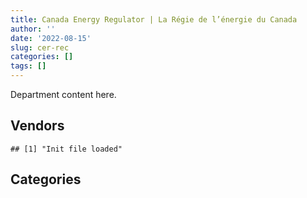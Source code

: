 ```yaml
---
title: Canada Energy Regulator | La Régie de l’énergie du Canada
author: ''
date: '2022-08-15'
slug: cer-rec
categories: []
tags: []
---
```


<script src="/rmarkdown-libs/htmlwidgets/htmlwidgets.js"></script>
<link href="/rmarkdown-libs/datatables-css/datatables-crosstalk.css" rel="stylesheet" />
<script src="/rmarkdown-libs/datatables-binding/datatables.js"></script>
<script src="/rmarkdown-libs/jquery/jquery-3.6.0.min.js"></script>
<link href="/rmarkdown-libs/dt-core-bootstrap/css/dataTables.bootstrap.min.css" rel="stylesheet" />
<link href="/rmarkdown-libs/dt-core-bootstrap/css/dataTables.bootstrap.extra.css" rel="stylesheet" />
<script src="/rmarkdown-libs/dt-core-bootstrap/js/jquery.dataTables.min.js"></script>
<script src="/rmarkdown-libs/dt-core-bootstrap/js/dataTables.bootstrap.min.js"></script>
<link href="/rmarkdown-libs/crosstalk/css/crosstalk.min.css" rel="stylesheet" />
<script src="/rmarkdown-libs/crosstalk/js/crosstalk.min.js"></script>
<script src="/rmarkdown-libs/htmlwidgets/htmlwidgets.js"></script>
<link href="/rmarkdown-libs/datatables-css/datatables-crosstalk.css" rel="stylesheet" />
<script src="/rmarkdown-libs/datatables-binding/datatables.js"></script>
<script src="/rmarkdown-libs/jquery/jquery-3.6.0.min.js"></script>
<link href="/rmarkdown-libs/dt-core-bootstrap/css/dataTables.bootstrap.min.css" rel="stylesheet" />
<link href="/rmarkdown-libs/dt-core-bootstrap/css/dataTables.bootstrap.extra.css" rel="stylesheet" />
<script src="/rmarkdown-libs/dt-core-bootstrap/js/jquery.dataTables.min.js"></script>
<script src="/rmarkdown-libs/dt-core-bootstrap/js/dataTables.bootstrap.min.js"></script>
<link href="/rmarkdown-libs/crosstalk/css/crosstalk.min.css" rel="stylesheet" />
<script src="/rmarkdown-libs/crosstalk/js/crosstalk.min.js"></script>

Department content here.

## Vendors

    ## [1] "Init file loaded"

<div id="htmlwidget-1" style="width:100%;height:auto;" class="datatables html-widget"></div>
<script type="application/json" data-for="htmlwidget-1">{"x":{"style":"bootstrap","filter":"none","vertical":false,"data":[["<a href=\"/vendors/act/\">ACT<\/a>","<a href=\"/vendors/adga_group/\">ADGA GROUP<\/a>","<a href=\"/vendors/advanced_chippewa_technologies/\">ADVANCED CHIPPEWA TECHNOLOGIES<\/a>","<a href=\"/vendors/altis_human_resources/\">ALTIS HUMAN RESOURCES<\/a>","<a href=\"/vendors/amec_foster_wheeler_americas/\">AMEC FOSTER WHEELER AMERICAS<\/a>","<a href=\"/vendors/bdo_canada/\">BDO CANADA<\/a>","<a href=\"/vendors/bell_canada/\">BELL CANADA<\/a>","<a href=\"/vendors/blackberry/\">BLACKBERRY<\/a>","<a href=\"/vendors/cae/\">CAE<\/a>","<a href=\"/vendors/canadian_corps_of_commissionaires/\">CANADIAN CORPS OF COMMISSIONAIRES<\/a>","<a href=\"/vendors/canadian_helicopters/\">CANADIAN HELICOPTERS<\/a>","<a href=\"/vendors/canadian_standards_association/\">CANADIAN STANDARDS ASSOCIATION<\/a>","<a href=\"/vendors/carahsoft_technology/\">CARAHSOFT TECHNOLOGY<\/a>","<a href=\"/vendors/carswell/\">CARSWELL<\/a>","<a href=\"/vendors/cdw_canada/\">CDW CANADA<\/a>","<a href=\"/vendors/cnw_group/\">CNW GROUP<\/a>","<a href=\"/vendors/csdc_systems/\">CSDC SYSTEMS<\/a>","<a href=\"/vendors/dell_computer/\">DELL COMPUTER<\/a>","<a href=\"/vendors/donna_cona/\">DONNA CONA<\/a>","<a href=\"/vendors/eagle_professional_resources/\">EAGLE PROFESSIONAL RESOURCES<\/a>","<a href=\"/vendors/ebsco_canada/\">EBSCO CANADA<\/a>","<a href=\"/vendors/englobe/\">ENGLOBE<\/a>","<a href=\"/vendors/environics_research_group/\">ENVIRONICS RESEARCH GROUP<\/a>","<a href=\"/vendors/eperformance/\">EPERFORMANCE<\/a>","<a href=\"/vendors/ernst_young/\">ERNST YOUNG<\/a>","<a href=\"/vendors/esri/\">ESRI<\/a>","<a href=\"/vendors/excel_human_resources/\">EXCEL HUMAN RESOURCES<\/a>","<a href=\"/vendors/freebalance/\">FREEBALANCE<\/a>","<a href=\"/vendors/gartner/\">GARTNER<\/a>","<a href=\"/vendors/genesis_integration/\">GENESIS INTEGRATION<\/a>","<a href=\"/vendors/hatch/\">HATCH<\/a>","<a href=\"/vendors/hemmera_envirochem/\">HEMMERA ENVIROCHEM<\/a>","<a href=\"/vendors/hypertec/\">HYPERTEC<\/a>","<a href=\"/vendors/ihs_global/\">IHS GLOBAL<\/a>","<a href=\"/vendors/international_reporting/\">INTERNATIONAL REPORTING<\/a>","<a href=\"/vendors/john_wiley_sons/\">JOHN WILEY SONS<\/a>","<a href=\"/vendors/johnson_controls_canada/\">JOHNSON CONTROLS CANADA<\/a>","<a href=\"/vendors/jumping_elephants/\">JUMPING ELEPHANTS<\/a>","<a href=\"/vendors/kpmg/\">KPMG<\/a>","<a href=\"/vendors/les_traductions_tessier/\">LES TRADUCTIONS TESSIER<\/a>","<a href=\"/vendors/lionbridge/\">LIONBRIDGE<\/a>","<a href=\"/vendors/maplesoft_consulting/\">MAPLESOFT CONSULTING<\/a>","<a href=\"/vendors/maxsys_staffing_and_consulting/\">MAXSYS STAFFING AND CONSULTING<\/a>","<a href=\"/vendors/mdos_consulting/\">MDOS CONSULTING<\/a>","<a href=\"/vendors/microsoft_canada/\">MICROSOFT CANADA<\/a>","<a href=\"/vendors/mobile_resource_group/\">MOBILE RESOURCE GROUP<\/a>","<a href=\"/vendors/modis_canada/\">MODIS CANADA<\/a>","<a href=\"/vendors/nisha_techonologies/\">NISHA TECHONOLOGIES<\/a>","<a href=\"/vendors/oproma/\">OPROMA<\/a>","<a href=\"/vendors/orangutech/\">ORANGUTECH<\/a>","<a href=\"/vendors/protak_consulting_group/\">PROTAK CONSULTING GROUP<\/a>","<a href=\"/vendors/qmr/\">QMR<\/a>","<a href=\"/vendors/randstad/\">RANDSTAD<\/a>","<a href=\"/vendors/raymond_chabot_grant_thornton/\">RAYMOND CHABOT GRANT THORNTON<\/a>","<a href=\"/vendors/rogers/\">ROGERS<\/a>","<a href=\"/vendors/sdl_international_canada/\">SDL INTERNATIONAL CANADA<\/a>","<a href=\"/vendors/si_systems/\">SI SYSTEMS<\/a>","<a href=\"/vendors/snc_lavalin/\">SNC LAVALIN<\/a>","<a href=\"/vendors/softchoice/\">SOFTCHOICE<\/a>","<a href=\"/vendors/st_john_ambulance/\">ST JOHN AMBULANCE<\/a>","<a href=\"/vendors/stantec/\">STANTEC<\/a>","<a href=\"/vendors/systematix_solutions/\">SYSTEMATIX SOLUTIONS<\/a>","<a href=\"/vendors/teknion/\">TEKNION<\/a>","<a href=\"/vendors/thomson_reuters/\">THOMSON REUTERS<\/a>","<a href=\"/vendors/turtle_island_staffing/\">TURTLE ISLAND STAFFING<\/a>","<a href=\"/vendors/university_of_alberta/\">UNIVERSITY OF ALBERTA<\/a>","<a href=\"/vendors/university_of_calgary/\">UNIVERSITY OF CALGARY<\/a>","<a href=\"/vendors/veritas_technologies/\">VERITAS TECHNOLOGIES<\/a>","<a href=\"/vendors/wood_canada/\">WOOD CANADA<\/a>","<a href=\"/vendors/xerox/\">XEROX<\/a>"],["$  183,776.33","$  274,476.13","$      734.70","$  220,692.18","$   47,478.94","$   43,955.88","$1,755,140.10","$   19,952.26","$   16,756.70","$  163,816.55",null,"$  150,472.44",null,"$   13,175.00","$      519.94","$   11,300.00","$    5,066.20","$    4,207.89","$   59,616.67",null,"$   10,618.53",null,null,"$  206,343.28","$1,214,351.38","$   37,531.12","$   49,777.82","$   97,892.55",null,null,"$   58,176.76",null,null,"$    5,568.52","$  420,000.00","$   15,310.35","$   21,072.37",null,"$   22,487.21","$  121,398.39","$  167,322.67","$4,118,022.75","$  311,285.14",null,"$  227,658.61",null,"$  492,027.32","$  511,887.79",null,"$  113,839.05",null,"$   22,524.75","$   33,604.91","$  326,948.28","$  135,038.66",null,"$4,425,796.16","$   47,796.53","$    3,234.00","$    7,470.13",null,"$  133,400.52",null,"$   22,146.82",null,"$   62,137.60","$  691,645.97",null,null,"$  199,278.17"],[null,null,"$  295,234.86","$  326,043.72","$   47,218.78",null,"$2,000,000.00","$   22,122.42","$   16,664.89","$   68,557.12","$   17,057.61",null,null,null,"$   10,052.25","$   10,499.00","$   16,618.34","$   34,308.69","$   49,980.00","$  997,148.29","$   13,025.61",null,null,"$  476,679.10","$  868,811.49","$   66,374.34","$   58,273.62","$   45,501.75",null,"$   24,675.00","$   73,073.24",null,null,"$   65,905.89","$  420,000.00","$   10,597.30","$   14,074.62","$    5,849.71","$   63,245.29","$  128,532.15","$  148,468.55","$1,344,938.48","$  837,256.11",null,"$  122,265.52",null,"$2,306,324.56","$  216,312.18",null,"$  117,170.87",null,"$   14,421.03",null,"$   25,000.00","$  143,298.52",null,"$4,130,844.12","$   47,411.52","$   19,571.66","$    7,470.13",null,"$  172,398.08",null,"$   39,921.00","$   66,069.06","$   20,487.40","$  667,145.97","$   10,596.89",null,"$  104,588.79"],[null,null,"$    4,537.24","$  141,383.14",null,null,"$  117,013.45","$   17,070.69","$   53,130.00","$   14,200.00",null,null,"$      978.06",null,null,"$   10,500.00","$   10,989.11","$    5,422.84",null,"$    2,851.71","$   14,857.44",null,"$   21,494.53","$  477,985.07","$   66,961.18","$   95,710.87","$   97,614.03","$   92,811.43",null,null,null,null,null,"$  288,258.14",null,null,null,"$   99,445.10",null,"$   42,153.64","$  186,486.84","$1,539,432.36","$  759,686.91",null,"$   90,836.65",null,"$2,416,143.32","$   68,185.95",null,"$   39,338.78",null,"$   10,551.97",null,"$   40,687.50","$   80,303.93",null,"$3,531,220.14","$   21,721.30","$   15,398.39","$    7,490.59","$   71,391.60","$   93,714.54","$   14,836.76",null,"$   76,887.39",null,"$  391,148.60",null,"$   57,730.02","$  105,186.10"],["$  490,129.65","$  205,426.36","$  117,235.51","$   82,361.38",null,null,"$  103,166.55","$    3,414.14",null,null,null,null,"$   10,537.82",null,null,"$   10,500.00","$    3,058.13","$  169,671.67",null,null,"$   14,984.50","$   12,657.53","$   84,610.18","$  238,992.54","$   39,973.50","$   63,088.78","$   17,257.03","$   58,092.12","$   13,768.52",null,null,"$   49,915.85","$   46,945.50","$   60,559.54","$  210,000.00",null,null,null,null,null,"$   79,452.78","$  590,469.36","$1,098,455.15","$  590,320.00","$  176,559.15","$   73,365.25","$1,975,023.45","$  694,611.22","$   46,473.15","$   46,839.96","$  346,185.00","$   65,364.32",null,null,"$    6,118.39","$   10,887.52","$2,981,808.66","$   16,320.65","$   91,577.85","$      613.98",null,"$   41,070.19",null,null,"$   99,994.13",null,null,null,null,"$  105,909.82"]],"container":"<table class=\"table table-striped table-hover row-border order-column display\">\n  <thead>\n    <tr>\n      <th>Vendor<\/th>\n      <th>2017-2018<\/th>\n      <th>2018-2019<\/th>\n      <th>2019-2020<\/th>\n      <th>2020-2021<\/th>\n    <\/tr>\n  <\/thead>\n<\/table>","options":{"order":[[4,"desc"]],"pageLength":10,"autoWidth":true,"columnDefs":[],"orderClasses":false}},"evals":[],"jsHooks":[]}</script>

## Categories

<div id="htmlwidget-2" style="width:100%;height:auto;" class="datatables html-widget"></div>
<script type="application/json" data-for="htmlwidget-2">{"x":{"style":"bootstrap","filter":"none","vertical":false,"data":[["<a href=\"/categories/1_facilities_and_construction/\">1_facilities_and_construction<\/a>","<a href=\"/categories/10_office_management/\">10_office_management<\/a>","<a href=\"/categories/2_professional_services/\">2_professional_services<\/a>","<a href=\"/categories/3_information_technology/\">3_information_technology<\/a>","<a href=\"/categories/4_medical/\">4_medical<\/a>","<a href=\"/categories/5_transportation_and_logistics/\">5_transportation_and_logistics<\/a>","<a href=\"/categories/6_industrial_products_and_services/\">6_industrial_products_and_services<\/a>","<a href=\"/categories/7_travel/\">7_travel<\/a>","<a href=\"/categories/8_security_and_protection/\">8_security_and_protection<\/a>","<a href=\"/categories/9_human_capital/\">9_human_capital<\/a>",null],["$   703,289.04","$   212,105.52","$ 6,040,053.37","$17,686,993.54","$    16,611.23","$    11,248.86","$   100,756.63","$   162,776.39","$   458,878.08","$ 2,134,657.66","$   684,580.36"],["$   861,478.87","$   115,339.67","$ 7,104,770.60","$14,813,075.12","$     7,020.21","$    17,057.61","$    98,884.84","$    84,245.87","$   106,212.41","$ 2,585,556.16","$   694,539.87"],["$   634,649.12","$   107,603.57","$ 6,298,016.76","$10,221,305.51","$    40,612.44",null,"$   141,561.82",null,"$    17,607.07","$ 1,358,270.00","$   391,148.60"],["$   789,584.51","$    82,274.74","$ 6,365,419.41","$ 9,877,560.27","$    89,381.18",null,"$     7,552.44",null,null,"$ 1,221,067.37","$    11,534.50"]],"container":"<table class=\"table table-striped table-hover row-border order-column display\">\n  <thead>\n    <tr>\n      <th>Category<\/th>\n      <th>2017-2018<\/th>\n      <th>2018-2019<\/th>\n      <th>2019-2020<\/th>\n      <th>2020-2021<\/th>\n    <\/tr>\n  <\/thead>\n<\/table>","options":{"order":[[4,"desc"]],"pageLength":20,"autoWidth":true,"columnDefs":[],"orderClasses":false,"lengthMenu":[10,20,25,50,100]}},"evals":[],"jsHooks":[]}</script>
